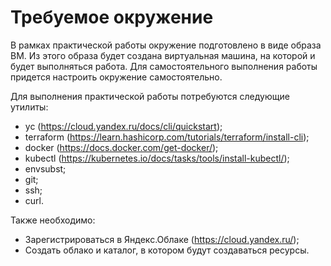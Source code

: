 # Требуемое окружение

В рамках практической работы окружение подготовлено в виде образа ВМ. Из этого образа будет создана виртуальная машина,
на которой и будет выполняться работа. Для самостоятельного выполнения работы придется настроить окружение самостоятельно.

Для выполнения практической работы потребуются следующие утилиты:
* yc (https://cloud.yandex.ru/docs/cli/quickstart);
* terraform (https://learn.hashicorp.com/tutorials/terraform/install-cli);
* docker (https://docs.docker.com/get-docker/);
* kubectl (https://kubernetes.io/docs/tasks/tools/install-kubectl/);
* envsubst;
* git;
* ssh;
* curl.

Также необходимо:
* Зарегистрироваться в Яндекс.Облаке (https://cloud.yandex.ru/);
* Создать облако и каталог, в котором будут создаваться ресурсы. 
